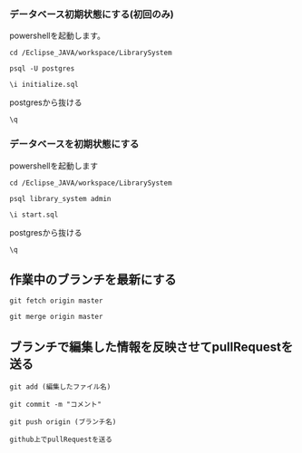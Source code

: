 ### データベース初期状態にする(初回のみ)

powershellを起動します。

`cd /Eclipse_JAVA/workspace/LibrarySystem`

`psql -U postgres`

`\i initialize.sql`

postgresから抜ける

`\q`

### データベースを初期状態にする

powershellを起動します

`cd /Eclipse_JAVA/workspace/LibrarySystem`

`psql library_system admin`

`\i start.sql`

postgresから抜ける

`\q`

## 作業中のブランチを最新にする

`git fetch origin master`

`git merge origin master`

## ブランチで編集した情報を反映させてpullRequestを送る

`git add (編集したファイル名)`

`git commit -m "コメント"`

`git push origin (ブランチ名)`

`github上でpullRequestを送る`
